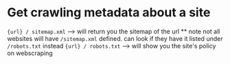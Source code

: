 # Get crawling metadata about a site

`{url} / sitemap.xml` --> will return you the sitemap of the url
\*\* note not all websites will have `/sitemap.xml` defined. can look if they have it listed under `/robots.txt` instead
`{url} / robots.txt` --> will show you the site's policy on webscraping
